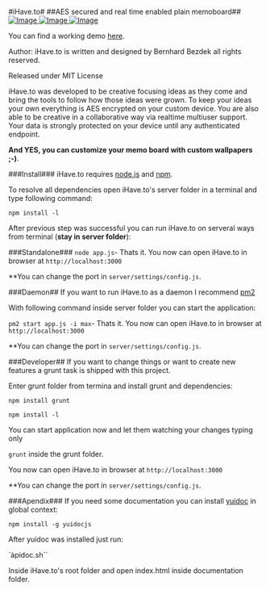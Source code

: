#iHave.to#
##AES secured and real time enabled plain memoboard##
[ ![Image](http://212.224.109.247/img/preview/desktop/8.png "iHave.to memoboard view") ](http://212.224.109.247)
[ ![Image](http://212.224.109.247/img/preview/desktop/7.png "iHave.to edit view") ](http://212.224.109.247)
[ ![Image](http://212.224.109.247/img/preview/desktop/6.png "iHave.to workspaces view") ](http://212.224.109.247)

You can find a working demo [here](http://212.224.109.247).

Author:
iHave.to is written and designed by Bernhard Bezdek all rights reserved.

Released under MIT License


iHave.to was developed to be creative focusing ideas as they come and bring the tools to follow how those ideas were grown.
To keep your ideas your own everything is AES encrypted on your custom device.
You are also able to be creative in a collaborative way via realtime multiuser support.
Your data is strongly protected on your device until any authenticated endpoint.

**And YES, you can customize your memo board with custom wallpapers ;-)**.

###Install###
iHave.to requires [node.js](http://nodejs.org/ "The node.js environment") and [npm](https://npmjs.org/ "Node Packaged Modules").


To resolve all dependencies open iHave.to's server folder in a terminal and type following command:

``npm install -l``

After previous step was successful you can run iHave.to on serveral ways from terminal (**stay in server folder**):


###Standalone###
``node app.js``- Thats it. You now can open iHave.to in browser at ``http://localhost:3000``

**You can change the port in ``server/settings/config.js``.


###Daemon##
If you want to run iHave.to as a daemon I recommend [pm2](https://npmjs.org/package/pm2 "Modern CLI process manager for Node apps with a builtin load-balancer")

With following command inside server folder you can start the application:

``pm2 start app.js -i max``- Thats it. You now can open iHave.to in browser at ``http://localhost:3000``

**You can change the port in ``server/settings/config.js``.
 
###Developer##
If you want to change things or want to create new features a grunt task is shipped with this project.

Enter grunt folder from termina and install grunt and dependencies:

``npm install grunt``

``npm install -l``

You can start application now and let them watching your changes typing only

``grunt`` inside the grunt folder.

You now can open iHave.to in browser at ``http://localhost:3000``

**You can change the port in ``server/settings/config.js``.


###Apendix###
If you need some documentation you can install [yuidoc](https://npmjs.org/package/yuidocjs) in global context:

``npm install -g yuidocjs``

After yuidoc was installed just run:

`àpidoc.sh``

Inside iHave.to's root folder and open index.html inside documentation folder.
